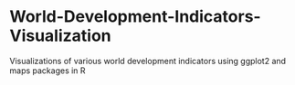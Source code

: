# World-Development-Indicators-Visualization
Visualizations of various world development indicators using ggplot2 and maps packages in R
